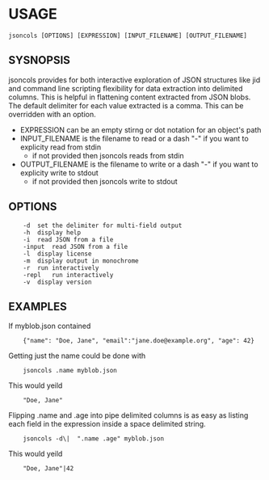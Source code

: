 
# USAGE

    jsoncols [OPTIONS] [EXPRESSION] [INPUT_FILENAME] [OUTPUT_FILENAME]

## SYSNOPSIS

jsoncols provides for both interactive exploration of JSON structures like jid 
and command line scripting flexibility for data extraction into delimited
columns. This is helpful in flattening content extracted from JSON blobs.
The default delimiter for each value extracted is a comma. This can be
overridden with an option.

+ EXPRESSION can be an empty stirng or dot notation for an object's path
+ INPUT_FILENAME is the filename to read or a dash "-" if you want to 
  explicity read from stdin
	+ if not provided then jsoncols reads from stdin
+ OUTPUT_FILENAME is the filename to write or a dash "-" if you want to 
  explicity write to stdout
	+ if not provided then jsoncols write to stdout

## OPTIONS

```
	-d	set the delimiter for multi-field output
	-h	display help
	-i	read JSON from a file
	-input	read JSON from a file
	-l	display license
	-m	display output in monochrome
	-r	run interactively
	-repl	run interactively
	-v	display version
```

## EXAMPLES

If myblob.json contained

```
    {"name": "Doe, Jane", "email":"jane.doe@example.org", "age": 42}
```

Getting just the name could be done with

```
    jsoncols .name myblob.json
```

This would yeild

```
    "Doe, Jane"
```

Flipping .name and .age into pipe delimited columns is as 
easy as listing each field in the expression inside a 
space delimited string.

```
    jsoncols -d\|  ".name .age" myblob.json
```

This would yeild

```
    "Doe, Jane"|42
```

